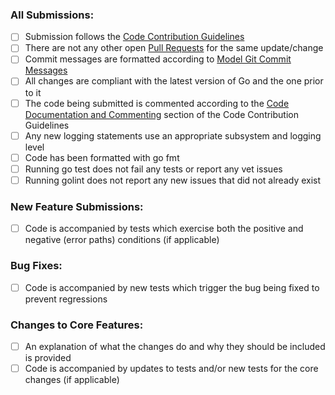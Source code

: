 ### All Submissions:

* [ ] Submission follows the [Code Contribution Guidelines](../blob/master/docs/code_contribution_guidelines.md)
* [ ] There are not any other open [Pull Requests](../pulls) for the same
  update/change
* [ ] Commit messages are formatted according to [Model Git Commit Messages](../blob/master/docs/code_contribution_guidelines.md#44-model-git-commit-messages)
* [ ] All changes are compliant with the latest version of Go and the one prior
  to it
* [ ] The code being submitted is commented according to the [Code Documentation
  and Commenting](../blob/master/docs/code_contribution_guidelines.md#CodeDocumentation)
  section of the Code Contribution Guidelines
* [ ] Any new logging statements use an appropriate subsystem and logging level
* [ ] Code has been formatted with go fmt
* [ ] Running go test does not fail any tests or report any vet issues
* [ ] Running golint does not report any new issues that did not already exist

### New Feature Submissions:

* [ ] Code is accompanied by tests which exercise both the positive and negative
  (error paths) conditions (if applicable)

### Bug Fixes:

* [ ] Code is accompanied by new tests which trigger the bug being fixed to
  prevent regressions

### Changes to Core Features:

* [ ] An explanation of what the changes do and why they should be included is
  provided
* [ ] Code is accompanied by updates to tests and/or new tests for the core
  changes (if applicable)